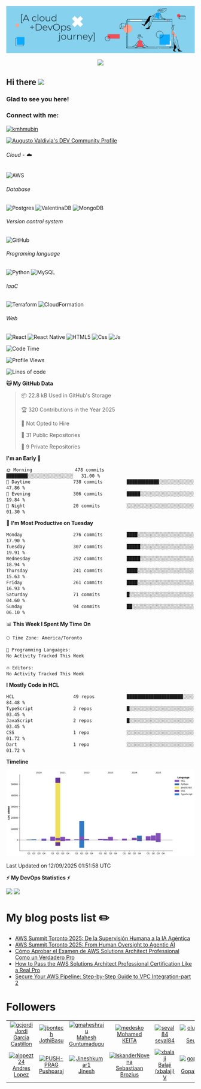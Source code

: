 ![Banner](https://github.com/ValAug/ValAug/blob/master/cover.png)

<!-- retro visitor counter -->
<p align="center"> 
  <img src="https://profile-counter.glitch.me/{ValAug}/count.svg" />
</p>



<!-- welcome message -->
<h2>Hi there <img src="https://media.giphy.com/media/hvRJCLFzcasrR4ia7z/giphy.gif" width="25px"></h2>

<h3>Glad to see you here!</h3>


<!-- Connect with me -->
<h3 align="left">Connect with me:</h3>
<p align="left">
<a href="https://www.linkedin.com/in/augustovaldivia/" target="blank"><img align="center" src="https://github.com/kmhmubin/kmhmubin/blob/master/assets/linkedin.svg" alt="kmhmubin" height="30" width="30" /></a>
</p>

<a href="https://dev.to/valaug">
  <img src="https://d2fltix0v2e0sb.cloudfront.net/dev-badge.svg" alt="Augusto Valdivia's DEV Community Profile" height="30" width="30">
</a>


###### Cloud - :cloud:

![AWS](https://img.shields.io/badge/AWS-%23FF9900.svg?style=for-the-badge&logo=amazon-aws&logoColor=white)


###### Database

![Postgres](https://img.shields.io/badge/postgres-%23316192.svg?style=for-the-badge&logo=postgresql&logoColor=white)
![ValentinaDB](https://img.shields.io/badge/-ValentinaDB-000000?style=flat&logo=ValentinaDB&logoColor=336791)
![MongoDB](https://img.shields.io/badge/MongoDB-%234ea94b.svg?style=for-the-badge&logo=mongodb&logoColor=white)


###### Version control system

![GitHub](https://img.shields.io/badge/github-%23121011.svg?style=for-the-badge&logo=github&logoColor=white)

###### Programing language
![Python](https://img.shields.io/badge/python-3670A0?style=for-the-badge&logo=python&logoColor=ffdd54)
![MySQL](https://img.shields.io/badge/mysql-%2300f.svg?style=for-the-badge&logo=mysql&logoColor=white)


###### IaaC
![Terraform](https://img.shields.io/badge/terraform-%235835CC.svg?style=for-the-badge&logo=terraform&logoColor=white)
![CloudFormation](https://img.shields.io/badge/-CloudFormation-000000?style=flat&logo=Color=FF9900)

###### Web
![React](https://img.shields.io/badge/react-%2320232a.svg?style=for-the-badge&logo=react&logoColor=%2361DAFB)
![React Native](https://img.shields.io/badge/react_native-%2320232a.svg?style=for-the-badge&logo=react&logoColor=%2361DAFB)
![HTML5](https://img.shields.io/badge/html5-%23E34F26.svg?style=for-the-badge&logo=html5&logoColor=white)
![Css](https://img.shields.io/badge/-Css-000000?style=flat&logo=Css)
![Js](https://img.shields.io/badge/-Js-000000?style=flat&logo=Js)

<!--START_SECTION:waka-->
![Code Time](http://img.shields.io/badge/Code%20Time-1%2C118%20hrs%2011%20mins-blue)

![Profile Views](http://img.shields.io/badge/Profile%20Views-0-blue)

![Lines of code](https://img.shields.io/badge/From%20Hello%20World%20I%27ve%20Written-108.0%20thousand%20lines%20of%20code-blue)

**🐱 My GitHub Data** 

> 📦 22.8 kB Used in GitHub's Storage 
 > 
> 🏆 320 Contributions in the Year 2025
 > 
> 🚫 Not Opted to Hire
 > 
> 📜 31 Public Repositories 
 > 
> 🔑 9 Private Repositories 
 > 
**I'm an Early 🐤** 

```text
🌞 Morning                478 commits         ████████░░░░░░░░░░░░░░░░░   31.00 % 
🌆 Daytime                738 commits         ████████████░░░░░░░░░░░░░   47.86 % 
🌃 Evening                306 commits         █████░░░░░░░░░░░░░░░░░░░░   19.84 % 
🌙 Night                  20 commits          ░░░░░░░░░░░░░░░░░░░░░░░░░   01.30 % 
```
📅 **I'm Most Productive on Tuesday** 

```text
Monday                   276 commits         ████░░░░░░░░░░░░░░░░░░░░░   17.90 % 
Tuesday                  307 commits         █████░░░░░░░░░░░░░░░░░░░░   19.91 % 
Wednesday                292 commits         █████░░░░░░░░░░░░░░░░░░░░   18.94 % 
Thursday                 241 commits         ████░░░░░░░░░░░░░░░░░░░░░   15.63 % 
Friday                   261 commits         ████░░░░░░░░░░░░░░░░░░░░░   16.93 % 
Saturday                 71 commits          █░░░░░░░░░░░░░░░░░░░░░░░░   04.60 % 
Sunday                   94 commits          ██░░░░░░░░░░░░░░░░░░░░░░░   06.10 % 
```


📊 **This Week I Spent My Time On** 

```text
🕑︎ Time Zone: America/Toronto

💬 Programming Languages: 
No Activity Tracked This Week

🔥 Editors: 
No Activity Tracked This Week
```

**I Mostly Code in HCL** 

```text
HCL                      49 repos            █████████████████████░░░░   84.48 % 
TypeScript               2 repos             █░░░░░░░░░░░░░░░░░░░░░░░░   03.45 % 
JavaScript               2 repos             █░░░░░░░░░░░░░░░░░░░░░░░░   03.45 % 
CSS                      1 repo              ░░░░░░░░░░░░░░░░░░░░░░░░░   01.72 % 
Dart                     1 repo              ░░░░░░░░░░░░░░░░░░░░░░░░░   01.72 % 
```



**Timeline**

![Lines of Code chart](https://raw.githubusercontent.com/ValAug/ValAug/master/assets/bar_graph.png)


 Last Updated on 12/09/2025 01:51:58 UTC
<!--END_SECTION:waka-->

<!-- GitHub stats -->
<b>⚡ My DevOps Statistics ⚡</b>

<!-- GitHub Stats -->
<img height="180em" src="https://github-readme-stats.vercel.app/api?username=ValAug&show_icons=true&hide_border=true" />

<!-- Most Used Languages -->
<img height="180em" src="https://github-readme-stats.vercel.app/api/top-langs/?username=ValAug&exclude_repo=KNN-Image-Classification&show_icons=true&hide_border=true&layout=compact&langs_count=8"/>
</p>

# My blog posts list :pencil2:
<!-- BLOG-POST-LIST:START -->
- [AWS Summit Toronto 2025: De la Supervisión Humana a la IA Agéntica](https://dev.to/aws-espanol/aws-summit-toronto-2025-reflexiones-de-dos-dias-inspiradores-3m9n)
- [AWS Summit Toronto 2025: From Human Oversight to Agentic AI](https://dev.to/aws-builders/aws-summit-toronto-2025-reflections-from-two-inspiring-days-1imb)
- [Cómo Aprobar el Examen de AWS Solutions Architect Professional Como un Verdadero Pro](https://dev.to/aws-espanol/como-aprobar-el-examen-de-aws-solutions-architect-professional-como-un-verdadero-pro-lf5)
- [How to Pass the AWS Solutions Architect Professional Certification Like a Real Pro](https://dev.to/aws-builders/how-to-pass-the-aws-solutions-architect-professional-certification-like-a-real-pro-3j0j)
- [Secure Your AWS Pipeline: Step-by-Step Guide to VPC Integration-part 2](https://dev.to/aws-builders/secure-your-aws-pipeline-step-by-step-guide-to-vpc-integration-part-2-hdh)
<!-- BLOG-POST-LIST:END -->

# Followers
<!--START_SECTION:top-followers-->
<table>
  <tr>
    <td align="center">
      <a href="https://github.com/gcjordi">
        <img src="https://avatars2.githubusercontent.com/u/24922487" width="100px;" alt="gcjordi"/>
      </a>
      <br />
      <a href="https://github.com/gcjordi">Jordi Garcia Castillon</a>
    </td>
    <td align="center">
      <a href="https://github.com/jbontech">
        <img src="https://avatars2.githubusercontent.com/u/24217442" width="100px;" alt="jbontech"/>
      </a>
      <br />
      <a href="https://github.com/jbontech">JothiBasu</a>
    </td>
    <td align="center">
      <a href="https://github.com/gmaheshraju">
        <img src="https://avatars2.githubusercontent.com/u/21260123" width="100px;" alt="gmaheshraju"/>
      </a>
      <br />
      <a href="https://github.com/gmaheshraju">Mahesh Guntumadugu</a>
    </td>
    <td align="center">
      <a href="https://github.com/medesko">
        <img src="https://avatars2.githubusercontent.com/u/1578048" width="100px;" alt="medesko"/>
      </a>
      <br />
      <a href="https://github.com/medesko">Mohamed KEITA</a>
    </td>
    <td align="center">
      <a href="https://github.com/seyal84">
        <img src="https://avatars2.githubusercontent.com/u/30797156" width="100px;" alt="seyal84"/>
      </a>
      <br />
      <a href="https://github.com/seyal84">seyal84</a>
    </td>
    <td align="center">
      <a href="https://github.com/oluwaseunmusa">
        <img src="https://avatars2.githubusercontent.com/u/80710703" width="100px;" alt="oluwaseunmusa"/>
      </a>
      <br />
      <a href="https://github.com/oluwaseunmusa">Seun Musa</a>
    </td>
    <td align="center">
      <a href="https://github.com/arielvinas">
        <img src="https://avatars2.githubusercontent.com/u/9087112" width="100px;" alt="arielvinas"/>
      </a>
      <br />
      <a href="https://github.com/arielvinas">Ariel Viñas</a>
    </td>
  </tr>
  <tr>
    <td align="center">
      <a href="https://github.com/alopezt24">
        <img src="https://avatars2.githubusercontent.com/u/11953522" width="100px;" alt="alopezt24"/>
      </a>
      <br />
      <a href="https://github.com/alopezt24">Andres Lopez</a>
    </td>
    <td align="center">
      <a href="https://github.com/PUSH-PRAG">
        <img src="https://avatars2.githubusercontent.com/u/25321116" width="100px;" alt="PUSH-PRAG"/>
      </a>
      <br />
      <a href="https://github.com/PUSH-PRAG">Pushparaj</a>
    </td>
    <td align="center">
      <a href="https://github.com/Jineshkumar1">
        <img src="https://avatars2.githubusercontent.com/u/85137150" width="100px;" alt="Jineshkumar1"/>
      </a>
      <br />
      <a href="https://github.com/Jineshkumar1">Jinesh</a>
    </td>
    <td align="center">
      <a href="https://github.com/IskanderNovena">
        <img src="https://avatars2.githubusercontent.com/u/10208419" width="100px;" alt="IskanderNovena"/>
      </a>
      <br />
      <a href="https://github.com/IskanderNovena">Sebastiaan Brozius</a>
    </td>
    <td align="center">
      <a href="https://github.com/xbalaji">
        <img src="https://avatars2.githubusercontent.com/u/15918363" width="100px;" alt="xbalaji"/>
      </a>
      <br />
      <a href="https://github.com/xbalaji">Balaji (xbalaji) V</a>
    </td>
    <td align="center">
      <a href="https://github.com/gopalagabbita">
        <img src="https://avatars2.githubusercontent.com/u/107900800" width="100px;" alt="gopalagabbita"/>
      </a>
      <br />
      <a href="https://github.com/gopalagabbita">Gopala Gabbita</a>
    </td>
    <td align="center">
      <a href="https://github.com/techcontrib">
        <img src="https://avatars2.githubusercontent.com/u/54937605" width="100px;" alt="techcontrib"/>
      </a>
      <br />
      <a href="https://github.com/techcontrib">Nilesh Joshi</a>
    </td>
  </tr>
</table>
<!--END_SECTION:top-followers-->


<!--
**ValAug/ValAug** is a ✨ _special_ ✨ repository because its `README.md` (this file) appears on your GitHub profile.

Here are some ideas to get you started:

- 🔭 I’m currently working on ...
- 🌱 I’m currently learning ...
- 👯 I’m looking to collaborate on ...
- 🤔 I’m looking for help with ...
- 💬 Ask me about ...
- 📫 How to reach me: ...
- 😄 Pronouns: ...
- ⚡ Fun fact: ...
-->

